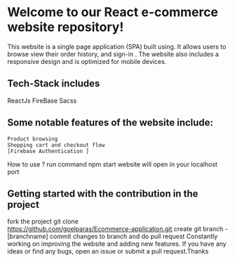 # Welcome to our React e-commerce website repository!
This website is a single page application (SPA) built using. It allows users to browse view their order history, and sign-in . The website also includes a responsive design and is optimized for mobile devices.

## Tech-Stack includes
   ReactJs 
   FireBase
   Sacss 
## Some notable features of the website include:

    Product browsing 
    Shopping cart and checkout flow
    [Firebase Authentication ]
How to use ? run command npm start website will open in your localhost port

## Getting started with the contribution in the project
   fork the project 
   git clone  
   https://github.com/goelparas/Ecommerce-application.git
   create git branch -[branchname]
   commit changes to branch and do pull request
Constantly working on improving the website and adding new features. If you have any ideas or find any bugs, open an issue or submit a pull request.Thanks

